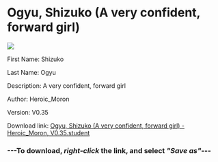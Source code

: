 # Ogyu, Shizuko (A very confident, forward girl)

<img src = "https://raw.githubusercontent.com/Arbiter1223/Daigaku-Gurashi-Custom-Students/master/Students/Files/Ogyu%2C%20Shizuko%20(A%20very%20confident%2C%20forward%20girl).png">

First Name: Shizuko

Last Name: Ogyu

Description: A very confident, forward girl

Author: Heroic_Moron

Version: V0.35

Download link: <a href="https://raw.githubusercontent.com/Arbiter1223/Daigaku-Gurashi-Custom-Students/master/Students/Files/Ogyu%2C%20Shizuko%20(A%20very%20confident%2C%20forward%20girl)%20-%20Heroic_Moron%2C%20V0.35.student">Ogyu, Shizuko (A very confident, forward girl) - Heroic_Moron, V0.35.student</a>

### ---**To download, _right-click_ the link, and select _"Save as"_**---
